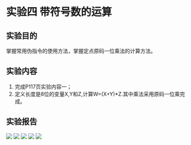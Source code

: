 # 实验四 带符号数的运算
## 实验目的
掌握常用伪指令的使用方法，掌握定点原码一位乘法的计算方法。
## 实验内容
1. 完成P117页实验内容一；
2. 定义长度是8位的变量X,Y和Z,计算W=(X+Y)*Z.其中乘法采用原码一位乘完成。
## 实验报告
![](./docs/images/1.png)
![](./docs/images/2.png)
![](./docs/images/3.png)
![](./docs/images/4.png)
![](./docs/images/5.png)
